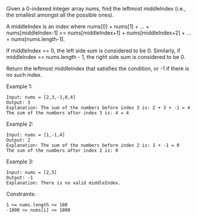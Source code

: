 Given a 0-indexed integer array nums, find the leftmost middleIndex (i.e., the smallest amongst all the possible ones).

A middleIndex is an index where nums[0] + nums[1] + ... + nums[middleIndex-1] == nums[middleIndex+1] + nums[middleIndex+2] + ... + nums[nums.length-1].

If middleIndex == 0, the left side sum is considered to be 0. Similarly, if middleIndex == nums.length - 1, the right side sum is considered to be 0.

Return the leftmost middleIndex that satisfies the condition, or -1 if there is no such index.

Example 1:

    Input: nums = [2,3,-1,8,4]
    Output: 3
    Explanation: The sum of the numbers before index 3 is: 2 + 3 + -1 = 4
    The sum of the numbers after index 3 is: 4 = 4

Example 2:

    Input: nums = [1,-1,4]
    Output: 2
    Explanation: The sum of the numbers before index 2 is: 1 + -1 = 0
    The sum of the numbers after index 2 is: 0

Example 3:

    Input: nums = [2,5]
    Output: -1
    Explanation: There is no valid middleIndex.

Constraints:

    1 <= nums.length <= 100
    -1000 <= nums[i] <= 1000
